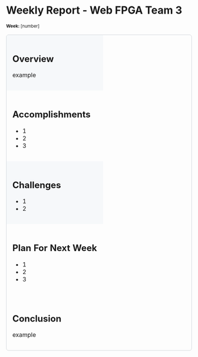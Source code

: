 # Weekly Report - Web FPGA Team 3
<small>**Week:** [number]</small>

<table style="width:100%; border: 1px solid #d1d5da; border-collapse: separate; border-radius: 6px; border-spacing: 0;">
  <tr style="background-color: #f6f8fa; border-bottom: 1px solid #d1d5da;">
    <td style="padding: 1em;">
      <h2>Overview</h2>
      <p>
        example
      </p>
    </td>
  </tr>
  <tr style="border-bottom: 1px solid #d1d5da;">
    <td style="padding: 1em;">
      <h2>Accomplishments</h2>
      <ul>
        <li>1</li>
        <li>2</li>
        <li>3</li>
      </ul>
    </td>
  </tr>
  <tr style="background-color: #f6f8fa; border-bottom: 1px solid #d1d5da;">
    <td style="padding: 1em;">
      <h2>Challenges</h2>
      <ul>
        <li>1</li>
        <li>2</li>
      </ul>
    </td>
  </tr>
  <tr style="border-bottom: 1px solid #d1d5da;">
    <td style="padding: 1em;">
      <h2>Plan For Next Week</h2>
      <ul>
        <li>1</li>
        <li>2</li>
        <li>3</li>
      </ul>
    </td>
  </tr>
  <tr>
    <td style="padding: 1em;">
      <h2>Conclusion</h2>
      <p>
      example
      </p>
    </td>
  </tr>
</table>